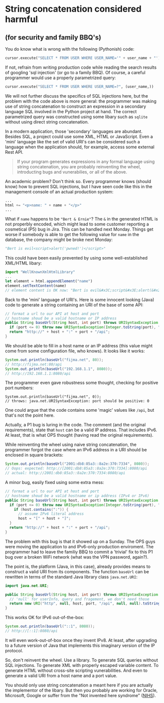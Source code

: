 # String concatenation considered harmful

## (for security and family BBQ's)
You do know what is wrong with the following (Pythonish) code:

```python
cursor.execute("SELECT * FROM USER WHERE USER_NAME='" + user_name + "')
```

If not, refrain from writing production code while reading the search results of googling 'sql injection' (or go to a family BBQ).
Of course, a careful programmer would use a properly parametrized query:

```python
cursor.execute("SELECT * FROM USER WHERE USER_NAME=?", (user_name,))
```

We will not further discuss the specifics of SQL injections here, but the problem with the code above is more general: the programmer was making use of string concatenation to construct an expression in a secondary language SQL involved in the Python project at hand.
The correct parametrized query was constructed using some libary such as ```sqlite``` without using direct string concatenation.

In a modern application, those 'secondary' languages are abundant. Besides SQL, a project could use some XML, HTML or JavaScript. 
Even a 'mini' language like the set of valid URI's can be considered such a language when the application should, for example, access some external Rest API.

>If your program generates expressions in any formal language using 
>string concatenation, you are probably reinventing the wheel, 
>introducting bugs and vunerabilies, or all of the above.

An academic problem? Don't think so.
Every programmer knows (should know) how to prevent SQL injections, but I have seen code like this in the management console of an actual production system:

```python
...
html += "<p>name: " + name + "</p>"
...
```

What if ```name``` happens to be ```"Bert & Ernie"```?
The ```&``` in the generated HTML is not properbly encoded, which might lead to some customer reporting a cosmetical (P5) bug in Jira.
This can be handled next Monday. 
Things get worse if somebody is able to get the following value for ```name``` in the database, the company might be broke next Monday:

```python
"Bert is evil<script>alert('pwned!')</script>"
```

This could have been easily prevented by using some well-established XML/HTML libary:

```javascript
import "WellKnownXmlHtmlLibrary"
...
let element = html.appendElement("name")
element.setTextContent(name)
// element content is OK now: "Bert is evil&#x3C;script&#x3E;alert(&#x27;pwned!&#x27;)&#x3C;/script&#x3E"
```

Back to the 'mini' language of URI's.
Here is some innocent looking (Java) code to generate a string containing an URI of the base of some API:

```java
// format a url to our API at host and port
// hostname shoud be a valid hostname or IP address
public String baseUrl(String host, int port) throws URISyntaxException {
  if (port <= 0) throw new URISyntaxException(Integer.toString(port), "port should be positive");
  return "http://" + host + ":" + port + "/api";
}
```

We should be able to fill in a host name or an IP address (this value might come from some configuration file, who knows).
It looks like it works:

```java
System.out.println(baseUrl("fijma.net", 80));
// http://fijma.net:80/api
System.out.println(baseUrl("192.168.1.1", 8080));
// http://192.168.1.1:8080/api
```
    
The programmer even gave robustness some thought, checking for positive port numbers:

```
System.out.println(baseUrl("fijma.net", 0));
// throws: java.net.URISyntaxException: port should be positive: 0
```

One could argue that the code contains some 'magic' values like ```/api```, but that's not the point here.

Actually, a P1 bug is luring in the code.
The comment (and the original requirements), state that ```host``` can be a valid IP address.
That includes IPv6.
At least, that is what OPS thought (having read the original requirements).

While reinventing the wheel using naive string concatenation, the programmer forgot the case where an IPv6 address in a URI should be enclosed in square brackets:

```java
System.out.println(baseUrl("2001:db8:85a3::8a2e:370:7334", 8080));
// Oops: expected: http://[2001:db8:85a3::8a2e:370:7334]:8080/api
// actual: http://2001:db8:85a3::8a2e:370:7334:8080/api
```

A minor bug, easily fixed using some extra mess:   

```java
// format a url to our API at host and port
// hostname shoud be a valid hostname or ip address (IPv4 or IPv6)
public String baseUrl(String host, int port) throws URISyntaxException {
  if (port <= 0) throw new URISyntaxException(Integer.toString(port), "port should be positive");
    if (host.contains(":")) {
      // assume IPv6 literal address
      host = "[" + host + "]";
  }
  return "http://" + host + ":" + port + "/api";
}
```

The problem with this bug is that it showed up on a Sunday.
The OPS guys were moving the application to and IPv6-only production enviroment.
The programmer had to leave the familiy BBQ to commit a 'trivial' fix to this P1 bug over a broken WiFi network (what was the VPN password, again?).

  
The point is, the platform (Java, in this case), already provides means to construct a valid URI from its components. The function ``baseUrl`` can be rewritten in terms of the standard Java library class ```java.net.URI```:

```java 
import java.net.URI;

public String baseUrl(String host, int port) throws URISyntaxException {
  // 'null' for userInfo, query and fragement, we don't need those
  return new URI("http", null, host, port, "/api", null, null).toString();
}
```

This works OK for IPv6 out-of-the-box:

```java
System.out.println(baseUrl("::1", 8080));
// http://[::1]:8080/api
```

It will even work-out-of-box once they invent IPv8. At least, after upgrading to a future version of Java that implements this imaginary version of the IP protocol.

So, don't reinvent the wheel.
Use a library.
To generate SQL queries without SQL injections.
To generate XML with properly escaped variable content.
To generate HTML without cross-site scripting vunerabilities.
And even to generate a valid URI from a host name and a port value.

You should only use string concatenation a meant here if you are actually the implementor of the libary. But then you probably are working for Oracle, Microsoft, Google or suffer from the "Not invented here syndrome" ([NIHS](http://localhost/#)).





